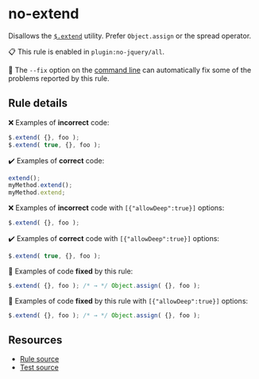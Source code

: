 [//]: # (This file is generated by eslint-docgen. Do not edit it directly.)

# no-extend

Disallows the [`$.extend`](https://api.jquery.com/jQuery.extend/) utility. Prefer `Object.assign` or the spread operator.

📋 This rule is enabled in `plugin:no-jquery/all`.

🔧 The `--fix` option on the [command line](https://eslint.org/docs/user-guide/command-line-interface#fixing-problems) can automatically fix some of the problems reported by this rule.

## Rule details

❌ Examples of **incorrect** code:
```js
$.extend( {}, foo );
$.extend( true, {}, foo );
```

✔️ Examples of **correct** code:
```js
extend();
myMethod.extend();
myMethod.extend;
```

❌ Examples of **incorrect** code with `[{"allowDeep":true}]` options:
```js
$.extend( {}, foo );
```

✔️ Examples of **correct** code with `[{"allowDeep":true}]` options:
```js
$.extend( true, {}, foo );
```

🔧 Examples of code **fixed** by this rule:
```js
$.extend( {}, foo ); /* → */ Object.assign( {}, foo );
```

🔧 Examples of code **fixed** by this rule with `[{"allowDeep":true}]` options:
```js
$.extend( {}, foo ); /* → */ Object.assign( {}, foo );
```

## Resources

* [Rule source](/src/rules/no-extend.js)
* [Test source](/tests/rules/no-extend.js)

